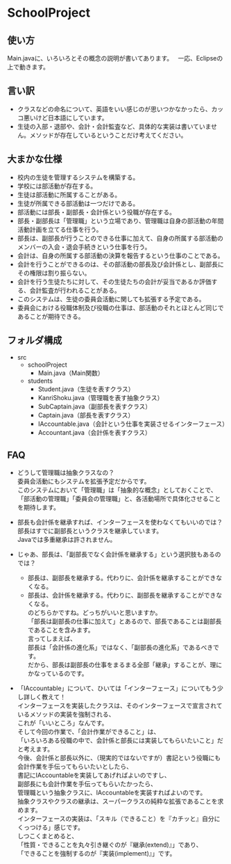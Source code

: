 # SchoolProject
## 使い方
Main.javaに、いろいろとその概念の説明が書いてあります。  
一応、Eclipseの上で動きます。

## 言い訳
* クラスなどの命名について、英語をいい感じのが思いつかなかったら、カッコ悪いけど日本語にしています。
* 生徒の入部・退部や、会計・会計監査など、具体的な実装は書いていません。メソッドが存在しているということだけ考えてください。

## 大まかな仕様
* 校内の生徒を管理するシステムを構築する。
* 学校には部活動が存在する。
* 生徒は部活動に所属することがある。
* 生徒が所属できる部活動は一つだけである。
* 部活動には部長・副部長・会計係という役職が存在する。
* 部長・副部長は「管理職」という立場であり、管理職は自身の部活動の年間活動計画を立てる仕事を行う。
* 部長は、副部長が行うことのできる仕事に加えて、自身の所属する部活動のメンバーの入会・退会手続きという仕事を行う。
* 会計は、自身の所属する部活動の決算を報告するという仕事のことである。
* 会計を行うことができるのは、その部活動の部長及び会計係とし、副部長にその権限は割り振らない。
* 会計を行う生徒たちに対して、その生徒たちの会計が妥当であるか評価する、会計監査が行われることがある。
* このシステムは、生徒の委員会活動に関しても拡張する予定である。
* 委員会における役職体制及び役職の仕事は、部活動のそれとほとんど同じであることが期待できる。

## フォルダ構成
- src
    - schoolProject
        - Main.java（Main関数）
    - students
        - Student.java（生徒を表すクラス）
        - KanriShoku.java（管理職を表す抽象クラス）
        - SubCaptain.java（副部長を表すクラス）
        - Captain.java（部長を表すクラス）
        - IAccountable.java（会計という仕事を実装させるインターフェース）
        - Accountant.java（会計係を表すクラス）

## FAQ
* どうして管理職は抽象クラスなの？  
委員会活動にもシステムを拡張予定だからです。  
このシステムにおいて「管理職」は「抽象的な概念」としておくことで、  
「部活動の管理職」「委員会の管理職」と、各活動場所で具体化させることを期待します。  

* 部長も会計係を継承すれば、インターフェースを使わなくてもいいのでは？  
部長はすでに副部長というクラスを継承しています。  
Javaでは多重継承は許されません。

* じゃあ、部長は、「副部長でなく会計係を継承する」という選択肢もあるのでは？  
    * 部長は、副部長を継承する。代わりに、会計係を継承することができなくなる。
    * 部長は、会計係を継承する。代わりに、副部長を継承することができなくなる。  
    のどちらかですね。どっちがいいと思いますか。  
「部長は副部長の仕事に加えて」とあるので、部長であることは副部長であることを含みます。  
言ってしまえば、  
部長は「会計係の進化系」ではなく、「副部長の進化系」であるべきです。  
だから、部長は副部長の仕事をまるまる全部「継承」することが、理にかなっているのです。

* 「IAccountable」について、ひいては「インターフェース」についてもう少し詳しく教えて！  
インターフェースを実装したクラスは、そのインターフェースで宣言されているメソッドの実装を強制される、  
これが「いいところ」なんです。  
そして今回の作業で、「会計作業ができること」は、  
「いろいろある役職の中で、会計係と部長には実装してもらいたいこと」だと考えます。  
今後、会計係と部長以外に、（現実的ではないですが）書記という役職にも  
会計作業を手伝ってもらいたいとしたら、  
書記にIAccountableを実装してあげればよいのですし、  
副部長にも会計作業を手伝ってもらいたかったら、  
管理職という抽象クラスに、IAccountableを実装すればよいのです。  
抽象クラスやクラスの継承は、スーパークラスの純粋な拡張であることを求めます。  
インターフェースの実装は、「スキル（できること）を『カチッと』自分にくっつける」感じです。  
しつこくまとめると、  
「性質・できることを丸々引き継ぐのが『継承(extend)』」であり、  
「できることを強制するのが『実装(implement)』」です。
